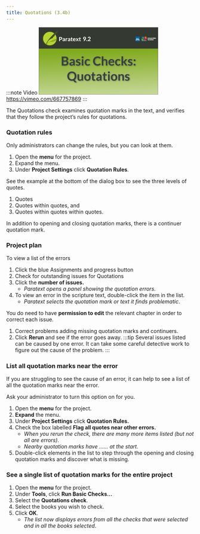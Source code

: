 ```yaml
---
title: Quotations (3.4b)
---
```


:::note Video
[![ ](../../media/3.4b.png)](https://vimeo.com/667757869)  
https://vimeo.com/667757869
:::

The Quotations check examines quotation marks in the text, and verifies that they follow the project’s rules for quotations.

### Quotation rules

Only administrators can change the rules, but you can look at them.

1.  Open the **menu** for the project.
1.  Expand the menu.
1.  Under **Project Settings** click **Quotation Rules**.

See the example at the bottom of the dialog box to see the three levels of quotes.

1.  Quotes
2.  Quotes within quotes, and
3.  Quotes within quotes within quotes.

In addition to opening and closing quotation marks, there is a continuer quotation mark.

### Project plan

To view a list of the errors

1.  Click the blue Assignments and progress button
1.  Check for outstanding issues for Quotations
1.  Click the **number of issues.**  
    -  *Paratext opens a panel showing the quotation errors*.
1.  To view an error in the scripture text, double-click the item in the list.  
    -  *Paratext selects the quotation mark or text it finds problematic*.

You do need to have **permission to edit** the relevant chapter in order to correct each issue.

1.  Correct problems adding missing quotation marks and continuers.
1.  Click **Rerun** and see if the error goes away.
:::tip
Several issues listed can be caused by one error. It can take some careful detective work to figure out the cause of the problem.
:::

#####

### List all quotation marks near the error

If you are struggling to see the cause of an error, it can help to see a list of all the quotation marks near the error.

Ask your administrator to turn this option on for you.

1.  Open the **menu** for the project.
1.  **Expand** the menu.
1.  Under **Project Settings** click **Quotation Rules.**
1.  Check the box labelled **Flag all quotes near other errors.**  
    -  *When you rerun the check, there are many more items listed (but not all are errors)*.  
    -  *Nearby quotation marks have …… at the start*.
1.  Double-click elements in the list to step through the opening and closing quotation marks and discover what is missing.

### See a single list of quotation marks for the entire project

1.  Open the **menu** for the project.
1.  Under **Tools**, click **Run Basic Checks…**
1.  Select the **Quotations check**.
1.  Select the books you wish to check.
1.  Click **OK**.  
    -  *The list now displays errors from all the checks that were selected and in all the books selected*.

